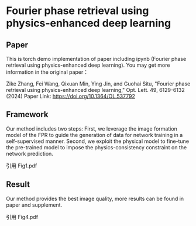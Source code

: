 # Fourier phase retrieval using physics-enhanced deep learning

## Paper 
This is torch demo implementation of paper including ipynb (Fourier phase retrieval using physics-enhanced deep learning). You may get more information in the original paper：

Zike Zhang, Fei Wang, Qixuan Min, Ying Jin, and Guohai Situ, "Fourier phase retrieval using physics-enhanced deep learning," Opt. Lett. 49, 6129-6132 (2024)
Paper Link: https://doi.org/10.1364/OL.537792


## Framework
 Our method includes two steps: First, we leverage the image formation model of the FPR to guide the generation of data for network training in a self-supervised manner. Second, we exploit the physical model to fine-tune the pre-trained model to impose the physics-consistency constraint on the network prediction.


引用 Fig1.pdf

## Result
 Our method provides the best image quality, more results can be found in paper and supplement.
 
引用 Fig4.pdf
